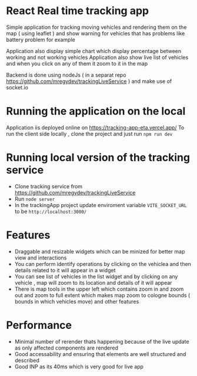 # React Real time tracking app

Simple application for tracking moving vehicles and rendering them on the map ( using leaflet ) and show warning for vehicles that has problems like battery problem for example 

Application also display simple chart which display percentage between working and not working vehicles 
Application also show live list of vehicles and when you click on any of them it zoom to it in the map 

Backend is done using nodeJs ( in a separat repo https://github.com/mregydev/trackingLiveService ) and make use of socket.io 

# Running the application on the local

Application iis deployed online on https://tracking-app-eta.vercel.app/
To run the client side  locally , clone the project and just run   ``` npm run dev ```

# Running local version of the tracking service 
- Clone tracking service from https://github.com/mregydev/trackingLiveService
- Run ``` node server ```
- In the trackingApp project update enviroment variable `` VITE_SOCKET_URL ``  to be ```http://localhost:3000/```


# Features 
- Draggable and resizable widgets which can be minized for better map view and interactions
- You can perform identify operations by clicking on the vehiclea and then details related to it will appear in a widget
- You can see list of vehicles in the list widget and by clicking on any vehicle , map will zoom to its location and details of it will appear
- There is map tools in the upper left which contains zoom in and zoom out and zoom to full extent which makes map zoom to cologne bounds ( bounds in which vehicles move) and other features

# Performance 
- Minimal number of rerender thats happening because of the live update as only affected components are rendered
- Good accessability and ensuring that elements are well structured and described 
- Good INP as its 40ms which is very good for live app
